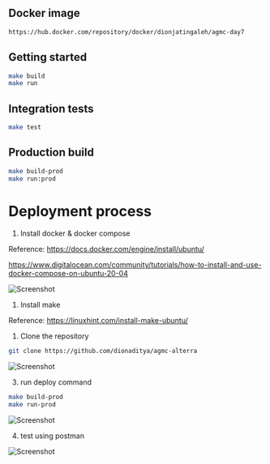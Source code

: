 ## Docker image

```bash
https://hub.docker.com/repository/docker/dionjatingaleh/agmc-day7
```

## Getting started

```bash
make build
make run
```

## Integration tests

```bash
make test
```

## Production build

```bash
make build-prod
make run:prod
```


# Deployment process

1. Install docker & docker compose

Reference:
https://docs.docker.com/engine/install/ubuntu/

https://www.digitalocean.com/community/tutorials/how-to-install-and-use-docker-compose-on-ubuntu-20-04

![Screenshot](docker-installed.png)

1. Install make

Reference: 
https://linuxhint.com/install-make-ubuntu/

1. Clone the repository


```bash
git clone https://github.com/dionaditya/agmc-alterra
```

![Screenshot](docker-installed.png)

3. run deploy command

```bash
make build-prod
make run-prod
```


![Screenshot](app-running.png)

4. test using postman

![Screenshot](postman.png)
